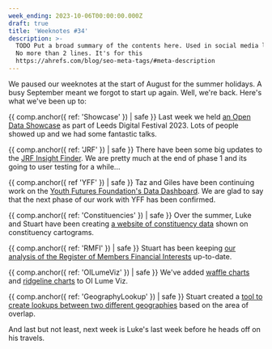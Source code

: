 ```yaml
---
week_ending: 2023-10-06T00:00:00.000Z
draft: true
title: 'Weeknotes #34'
description: >-
  TODO Put a broad summary of the contents here. Used in social media links etc.
  No more than 2 lines. It's for this
  https://ahrefs.com/blog/seo-meta-tags/#meta-description
---
```


We paused our weeknotes at the start of August for the summer holidays. A busy September meant we forgot to start up again. Well, we're back. Here's what we've been up to:

{{ comp.anchor({ ref: 'Showcase' }) | safe }}  Last week we held [an Open Data Showcase](https://open-innovations.org/blog/2023-10-05-open-data-showcase-highlights) as part of Leeds Digital Festival 2023. Lots of people showed up and we had some fantastic talks.

{{ comp.anchor({ ref: 'JRF' }) | safe }} There have been some big updates to the [JRF Insight Finder](https://open-innovations.github.io/jrf-insight/). We are pretty much at the end of phase 1 and its going to user testing for a while...

{{ comp.anchor({ ref 'YFF' }) | safe }} Taz and Giles have been continuing work on the [Youth Futures Foundation's Data Dashboard](https://data.youthfuturesfoundation.org/). We are glad to say that the next phase of our work with YFF has been confirmed.

{{ comp.anchor({ ref: 'Constituencies' }) | safe }} Over the summer, Luke and Stuart have been creating [a website of constituency data](constituencies.open-innovations.org/) shown on constituency cartograms.

{{ comp.anchor({ ref: 'RMFI' }) | safe }} Stuart has been keeping [our analysis of the Register of Members Financial Interests](https://open-innovations.org/projects/RMFI/index.html) up-to-date.

{{ comp.anchor({ ref: 'OILumeViz' }) | safe }} We've added [waffle charts](https://open-innovations.github.io/oi-lume-viz/samples/chart/waffle/) and [ridgeline charts](https://open-innovations.github.io/oi-lume-viz/samples/chart/ridgeline/) to OI Lume Viz.

{{ comp.anchor({ ref: 'GeographyLookup' }) | safe }} Stuart created a [tool to create lookups between two different geographies](https://open-innovations.github.io/geography-lookup-builder/) based on the area of overlap.

And last but not least, next week is Luke's last week before he heads off on his travels.
